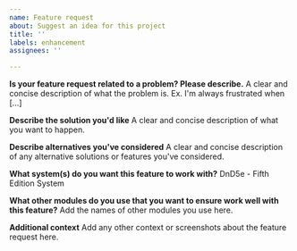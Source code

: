 ```yaml
---
name: Feature request
about: Suggest an idea for this project
title: ''
labels: enhancement
assignees: ''

---
```


**Is your feature request related to a problem? Please describe.**
A clear and concise description of what the problem is. Ex. I'm always frustrated when [...]

**Describe the solution you'd like**
A clear and concise description of what you want to happen.

**Describe alternatives you've considered**
A clear and concise description of any alternative solutions or features you've considered.

**What system(s) do you want this feature to work with?**
DnD5e - Fifth Edition System

**What other modules do you use that you want to ensure work well with this feature?**
Add the names of other modules you use here.

**Additional context**
Add any other context or screenshots about the feature request here.
